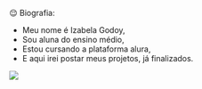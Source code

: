 😌 Biografia:
- Meu nome é Izabela Godoy,
- Sou aluna do ensino médio,
- Estou cursando a plataforma alura,
- E aqui irei postar meus projetos, já finalizados.

![](https://tenor.com/pt-BR/view/racoon-gif-5491638008443168963)
